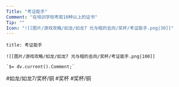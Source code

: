 ```yaml
---
Title: "考证能手"
Comment: "在培训学校考取10种以上的证书"
Tip: ""
Icon: "![[图片/游戏攻略/如龙/如龙7 光与暗的去向/奖杯/考证能手.png|30]]"
---
```

```ad-common-bronze-trophy
title: 考证能手

![[图片/游戏攻略/如龙/如龙7 光与暗的去向/奖杯/考证能手.png|100]]

`$= dv.current().Comment;`

```

#如龙/如龙7/奖杯/铜 #奖杯 #奖杯/铜
